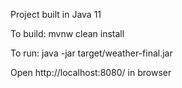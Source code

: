 Project built in Java 11

To build: mvnw clean install

To run: java -jar target/weather-final.jar

Open http://localhost:8080/ in browser